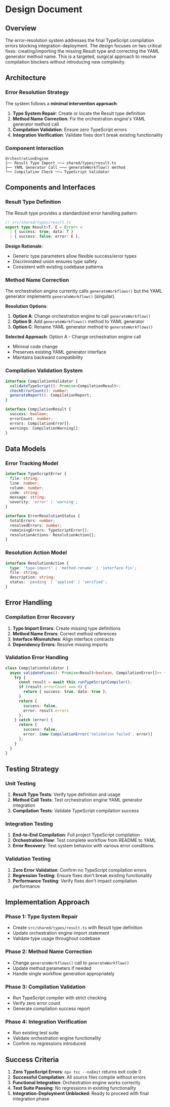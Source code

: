 # Design Document

## Overview

The error-resolution system addresses the final TypeScript compilation errors blocking integration-deployment. The design focuses on two critical fixes: creating/importing the missing Result type and correcting the YAML generator method name. This is a targeted, surgical approach to resolve compilation blockers without introducing new complexity.

## Architecture

### Error Resolution Strategy

The system follows a **minimal intervention approach**:

1. **Type System Repair**: Create or locate the Result type definition
2. **Method Name Correction**: Fix the orchestration engine's YAML generator method call
3. **Compilation Validation**: Ensure zero TypeScript errors
4. **Integration Verification**: Validate fixes don't break existing functionality

### Component Interaction

```
OrchestrationEngine
├── Result Type Import ──→ shared/types/result.ts
├── YAML Generator Call ──→ generateWorkflow() method
└── Compilation Check ──→ TypeScript Validator
```

## Components and Interfaces

### Result Type Definition

The Result type provides a standardized error handling pattern:

```typescript
// src/shared/types/result.ts
export type Result<T, E = Error> = 
  | { success: true; data: T }
  | { success: false; error: E };
```

**Design Rationale**: 
- Generic type parameters allow flexible success/error types
- Discriminated union ensures type safety
- Consistent with existing codebase patterns

### Method Name Correction

The orchestration engine currently calls `generateWorkflows()` but the YAML generator implements `generateWorkflow()` (singular).

**Resolution Options**:
1. **Option A**: Change orchestration engine to call `generateWorkflow()`
2. **Option B**: Add `generateWorkflows()` method to YAML generator
3. **Option C**: Rename YAML generator method to `generateWorkflows()`

**Selected Approach**: Option A - Change orchestration engine call
- Minimal code change
- Preserves existing YAML generator interface
- Maintains backward compatibility

### Compilation Validation System

```typescript
interface CompilationValidator {
  validateTypeScript(): Promise<CompilationResult>;
  checkErrorCount(): number;
  generateReport(): CompilationReport;
}

interface CompilationResult {
  success: boolean;
  errorCount: number;
  errors: CompilationError[];
  warnings: CompilationWarning[];
}
```

## Data Models

### Error Tracking Model

```typescript
interface TypeScriptError {
  file: string;
  line: number;
  column: number;
  code: string;
  message: string;
  severity: 'error' | 'warning';
}

interface ErrorResolutionStatus {
  totalErrors: number;
  resolvedErrors: number;
  remainingErrors: TypeScriptError[];
  resolutionActions: ResolutionAction[];
}
```

### Resolution Action Model

```typescript
interface ResolutionAction {
  type: 'type-import' | 'method-rename' | 'interface-fix';
  file: string;
  description: string;
  status: 'pending' | 'applied' | 'verified';
}
```

## Error Handling

### Compilation Error Recovery

1. **Type Import Errors**: Create missing type definitions
2. **Method Name Errors**: Correct method references
3. **Interface Mismatches**: Align interface contracts
4. **Dependency Errors**: Resolve missing imports

### Validation Error Handling

```typescript
class CompilationValidator {
  async validateFixes(): Promise<Result<boolean, CompilationError[]>> {
    try {
      const result = await this.runTypeScriptCompiler();
      if (result.errorCount === 0) {
        return { success: true, data: true };
      }
      return { 
        success: false, 
        error: result.errors 
      };
    } catch (error) {
      return { 
        success: false, 
        error: [new CompilationError('Validation failed', error)] 
      };
    }
  }
}
```

## Testing Strategy

### Unit Testing

1. **Result Type Tests**: Verify type definition and usage
2. **Method Call Tests**: Test orchestration engine YAML generator integration
3. **Compilation Tests**: Validate TypeScript compilation success

### Integration Testing

1. **End-to-End Compilation**: Full project TypeScript compilation
2. **Orchestration Flow**: Test complete workflow from README to YAML
3. **Error Recovery**: Test system behavior with various error conditions

### Validation Testing

1. **Zero Error Validation**: Confirm no TypeScript compilation errors
2. **Regression Testing**: Ensure fixes don't break existing functionality
3. **Performance Testing**: Verify fixes don't impact compilation performance

## Implementation Approach

### Phase 1: Type System Repair
- Create `src/shared/types/result.ts` with Result type definition
- Update orchestration engine import statement
- Validate type usage throughout codebase

### Phase 2: Method Name Correction
- Change `generateWorkflows()` call to `generateWorkflow()`
- Update method parameters if needed
- Handle single workflow generation appropriately

### Phase 3: Compilation Validation
- Run TypeScript compiler with strict checking
- Verify zero error count
- Generate compilation success report

### Phase 4: Integration Verification
- Run existing test suite
- Validate orchestration engine functionality
- Confirm no regressions introduced

## Success Criteria

1. **Zero TypeScript Errors**: `npx tsc --noEmit` returns exit code 0
2. **Successful Compilation**: All source files compile without errors
3. **Functional Integration**: Orchestration engine works correctly
4. **Test Suite Passing**: No regressions in existing functionality
5. **Integration-Deployment Unblocked**: Ready to proceed with final integration phase